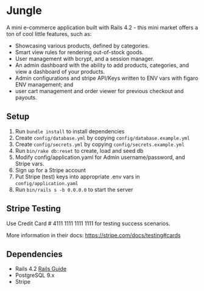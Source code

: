 # Jungle

A mini e-commerce application built with Rails 4.2 - this mini market offers a ton of cool little features, such as:
* Showcasing various products, defined by categories.
* Smart view rules for rendering out-of-stock goods.
* User management with bcrypt, and a session manager.
* An admin dashboard with the ability to add products, categories, and view a dashboard of your products.
* Admin configurations and stripe API/Keys written to ENV vars with figaro ENV management; and
* user cart management and order viewer for previous checkout and payouts.

## Setup

1. Run `bundle install` to install dependencies
2. Create `config/database.yml` by copying `config/database.example.yml`
3. Create `config/secrets.yml` by copying `config/secrets.example.yml`
4. Run `bin/rake db:reset` to create, load and seed db
5. Modify config/application.yaml for Admin username/password, and Stripe vars.
6. Sign up for a Stripe account
7. Put Stripe (test) keys into appropriate .env vars in `config/application.yaml`
8. Run `bin/rails s -b 0.0.0.0` to start the server

## Stripe Testing

Use Credit Card # 4111 1111 1111 1111 for testing success scenarios.

More information in their docs: <https://stripe.com/docs/testing#cards>

## Dependencies

- Rails 4.2 [Rails Guide](http://guides.rubyonrails.org/v4.2/)
- PostgreSQL 9.x
- Stripe
